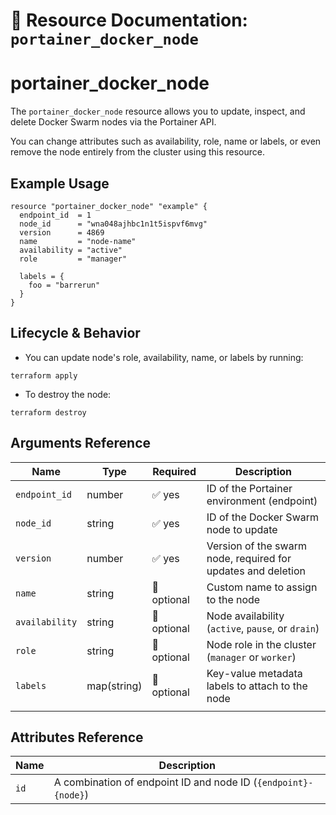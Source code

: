 # 🧩 **Resource Documentation: `portainer_docker_node`**

# portainer_docker_node
The `portainer_docker_node` resource allows you to update, inspect, and delete Docker Swarm nodes via the Portainer API.

You can change attributes such as availability, role, name or labels, or even remove the node entirely from the cluster using this resource.

## Example Usage
```hcl
resource "portainer_docker_node" "example" {
  endpoint_id  = 1
  node_id      = "wna048ajhbc1n1t5ispvf6mvg"
  version      = 4869
  name         = "node-name"
  availability = "active"
  role         = "manager"

  labels = {
    foo = "barrerun"
  }
}

```

## Lifecycle & Behavior
- You can update node's role, availability, name, or labels by running:
```hcl
terraform apply
```

- To destroy the node:
```hcl
terraform destroy
```

## Arguments Reference
| Name         | Type        | Required     | Description                                                          |
|--------------|-------------|--------------|----------------------------------------------------------------------|
| `endpoint_id`| number      | ✅ yes       | ID of the Portainer environment (endpoint)                          |
| `node_id`    | string      | ✅ yes       | ID of the Docker Swarm node to update                               |
| `version`    | number      | ✅ yes       | Version of the swarm node, required for updates and deletion        |
| `name`       | string      | 🚫 optional  | Custom name to assign to the node                                   |
| `availability`| string     | 🚫 optional  | Node availability (`active`, `pause`, or `drain`)                   |
| `role`       | string      | 🚫 optional  | Node role in the cluster (`manager` or `worker`)                    |
| `labels`     | map(string) | 🚫 optional  | Key-value metadata labels to attach to the node                     |
                     |

## Attributes Reference

| Name | Description              |
|------|--------------------------|
| `id` | A combination of endpoint ID and node ID (`{endpoint}-{node}`) |
